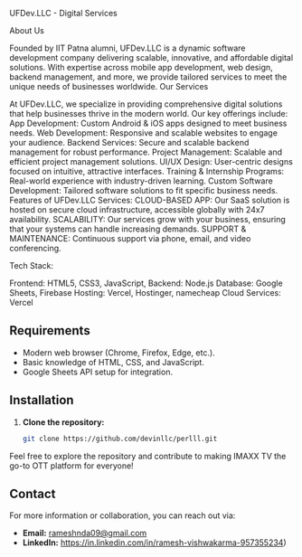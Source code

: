 UFDev.LLC - Digital Services

About Us

Founded by IIT Patna alumni, UFDev.LLC is a dynamic software development company delivering scalable, innovative, and affordable digital solutions. With expertise across mobile app development, web design, backend management, and more, we provide tailored services to meet the unique needs of businesses worldwide.
Our Services

At UFDev.LLC, we specialize in providing comprehensive digital solutions that help businesses thrive in the modern world. Our key offerings include:
App Development: Custom Android & iOS apps designed to meet business needs.
Web Development: Responsive and scalable websites to engage your audience.
Backend Services: Secure and scalable backend management for robust performance.
Project Management: Scalable and efficient project management solutions.
UI/UX Design: User-centric designs focused on intuitive, attractive interfaces.
Training & Internship Programs: Real-world experience with industry-driven learning.
Custom Software Development: Tailored software solutions to fit specific business needs.
Features of UFDev.LLC Services:
CLOUD-BASED APP: Our SaaS solution is hosted on secure cloud infrastructure, accessible globally with 24x7 availability.
SCALABILITY: Our services grow with your business, ensuring that your systems can handle increasing demands.
SUPPORT & MAINTENANCE: Continuous support via phone, email, and video conferencing.


Tech Stack:

Frontend: HTML5, CSS3, JavaScript,
Backend: Node.js
Database: Google Sheets, Firebase
Hosting: Vercel, Hostinger, namecheap
Cloud Services: Vercel


## Requirements

- Modern web browser (Chrome, Firefox, Edge, etc.).
- Basic knowledge of HTML, CSS, and JavaScript.
- Google Sheets API setup for integration.

## Installation

1. **Clone the repository:**

   ```bash
   git clone https://github.com/devinllc/perlll.git


Feel free to explore the repository and contribute to making IMAXX TV the go-to OTT platform for everyone!

## Contact
For more information or collaboration, you can reach out via:
- **Email:** rameshnda09@gmail.com
- **LinkedIn:**  https://in.linkedin.com/in/ramesh-vishwakarma-957355234)
